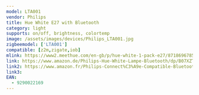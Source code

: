 ```yaml
---
model: LTA001
vendor: Philips
title: Hue White E27 with Bluetooth
category: light
supports: on/off, brightness, colortemp
image: /assets/images/devices/Philips_LTA001.jpg
zigbeemodel: ['LTA001']
compatible: [z2m,zigate,iob]
mlink: https://www2.meethue.com/en-gb/p/hue-white-1-pack-e27/8718696785317
link: https://www.amazon.de/Philips-Hue-White-Lampe-Bluetooth/dp/B07XZTBTHJ
link2: https://www.amazon.fr/Philips-Connect%C3%A9e-Compatible-Bluetooth-Fonctionne/dp/B07SV88LGC
link3: 
EAN:
  - 9290022169
---
```

